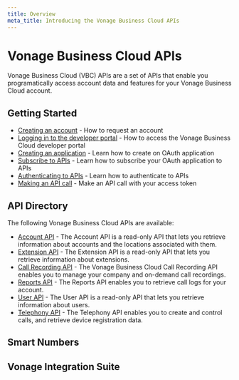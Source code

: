 ```yaml
---
title: Overview
meta_title: Introducing the Vonage Business Cloud APIs
---
```


#  Vonage Business Cloud APIs

Vonage Business Cloud (VBC) APIs are a set of APIs that enable you programatically access account data and features for your Vonage Business Cloud account. 

## Getting Started

* [Creating an account](/getting-started/creating-an-account) - How to request an account
* [Logging in to the developer portal](/getting-started/logging-in) - How to access the Vonage Business Cloud developer portal
* [Creating an application](/getting-started/creating-an-application) - Learn how to create on OAuth application
* [Subscribe to APIs](/getting-started/subscribe-to-apis) - Learn how to subscribe your OAuth application to APIs
* [Authenticating to APIs](/getting-started/authenticating-to-apis) - Learn how to authenticate to APIs
* [Making an API call](/getting-started/making-an-api-call) - Make an API call with your access token

## API Directory

The following Vonage Business Cloud APIs are available:

* [Account API](/vonage-business-cloud/vbc-apis/account-api/overview) - The Account API is a read-only API that lets you retrieve information about accounts and the locations associated with them.
* [Extension API](/vonage-business-cloud/vbc-apis/extension-api/overview) - The Extension API is a read-only API that lets you retrieve information about extensions.
* [Call Recording API](/vonage-business-cloud/vbc-apis/call-recording-api/overview) - The Vonage Business Cloud Call Recording API enables you to manage your company and on-demand call recordings.
* [Reports API](/vonage-business-cloud/vbc-apis/reports-api/overview) - The Reports API enables you to retrieve call logs for your account.
* [User API](/vonage-business-cloud/vbc-apis/user-api/overview) - The User API is a read-only API that lets you retrieve information about users.
* [Telephony API](/vonage-business-cloud/vbc-apis/telephony-api/overview) - The Telephony API enables you to create and control calls, and retrieve device registration data.

## Smart Numbers

## Vonage Integration Suite